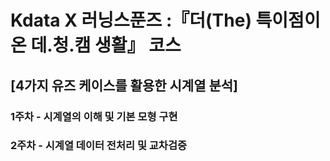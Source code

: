 # Kdata X 러닝스푼즈 :『더(The) 특이점이 온 데.청.캠 생활』 코스

## [4가지 유즈 케이스를 활용한 시계열 분석]

### 1주차 - 시계열의 이해 및 기본 모형 구현

### 2주차 - 시계열 데이터 전처리 및 교차검증
